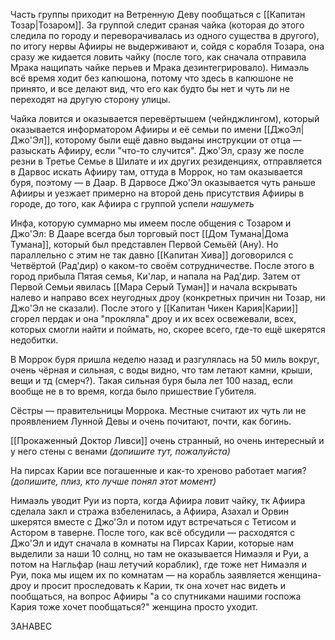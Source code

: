 Часть группы приходит на Ветренную Деву пообщаться с [[Капитан Тозар|Тозаром]]. За группой следит сраная чайка (которая до этого следила по городу и переворачивалась из одного существа в другого), по итогу нервы Афииры не выдерживают и, сойдя с корабля Тозара, она сразу же кидается ловить чайку (после того, как сначала отправила Мрака нащипать чайке перьев и Мрака дезинтегрировало). Нимаэль всё время ходит без капюшона, потому что здесь в капюшоне не принято, и все делают вид, что его как будто бы нет и чуть ли не переходят на другую сторону улицы.

Чайка ловится и оказывается перевёртышем (чейнджлингом), который оказывается информатором Афииры и её семьи по имени [[ДжоЭл|Джо'Эл]], которому были ещё давно выданы инструкции от отца — разыскать Афииру, если "что-то случится". Джо'Эл, сразу же после резни в Третье Семье в Шилате и их других резиденциях, отправляется в Дарвос искать Афииру там, оттуда в Моррок, но там оказывается буря, поэтому — в Даар. В Дарвосе Джо'Эл оказывается чуть раньше Афииры и уезжает примерно на второй день присутствия Афииры в городе, до того, как Афиира с группой успели _нашуметь_ 

Инфа, которую суммарно мы имеем после общения с Тозаром и Джо'Эл: В Дааре всегда был торговый пост [[Дом Тумана|Дома Тумана]], который был представлен Первой Семьёй (Ану). Но параллельно с этим не так давно [[Капитан Хива]] договорился с Четвёртой (Рад'дир) о каком-то своём сотрудничестве. После этого в город прибыла Пятая семья, Ки'лар, и напала на Рад'дир. Затем от Первой Семьи явилась [[Мара Серый Туман]] и начала вскрывать налево и направо всех неугодных дроу (конкретных причин ни Тозар, ни Джо'Эл не сказали). После этого у [[Капитан Чикен Кария|Карии]] сгорел пердак и она "прокляла" дроу и их всех освежевали, всех, которых смогли найти и поймать, но, скорее всего, где-то ещё шкерятся недобитки.

В Моррок буря пришла неделю назад и разгулялась на 50 миль вокруг, очень чёрная и сильная, с воды видно, что там летают камни, крыши, вещи и тд (смерч?). Такая сильная буря была лет 100 назад, если вообще не в то время, когда было пришествие Губителя. 

Сёстры — правительницы Моррока. Местные считают их чуть ли не проявлением Лунной Девы и очень почитают, почти, как богинь.

[[Прокаженный Доктор Ливси]] очень странный, но очень интересный и у него стены с венами *(допишите тут, пожалуйста)*

На пирсах Карии все погашенные и как-то хреново работает магия? *(допишите, плиз, кто лучше понял этот момент)* 

Нимаэль уводит Руи из порта, когда Афиира ловит чайку, тк Афиира сделала закл и стража взбеленилась, а Афиира, Азахал и Орвин шкерятся вместе с Джо'Эл и потом идут встречаться с Тетисом и Астором в таверне. После того, как всё обсудили — расходятся с Джо'Эл и идут сначала в комнаты на Пирсах Карии, которые нам выделили за наши 10 солнц, но там не оказывается Нимаэля и Руи, а потом на Нагльфар (наш летучий кораблик), где тоже нет Нимаэля и Руи, пока мы ищем их по комнатам — на корабль заявляется женщина-дроу и просит проследовать к Карии, тк она хочет нас видеть и пообщаться, на вопрос Афииры "а со спутниками нашими госпожа Кария тоже хочет пообщаться?" женщина просто уходит.

ЗАНАВЕС



